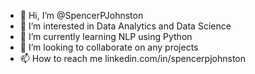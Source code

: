 - 👋 Hi, I’m @SpencerPJohnston
- 👀 I’m interested in Data Analytics and Data Science
- 🌱 I’m currently learning NLP using Python 
- 💞️ I’m looking to collaborate on any projects
- 📫 How to reach me linkedin.com/in/spencerpjohnston

<!---
SpencerPJohnston/SpencerPJohnston is a ✨ special ✨ repository because its `README.md` (this file) appears on your GitHub profile.
You can click the Preview link to take a look at your changes.
--->
